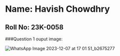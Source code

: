 # Name: Havish Chowdhry 
## Roll No: 23K-0058

###Question 1 ouput image: 

![WhatsApp Image 2023-12-07 at 17 01 51_b2675277](https://github.com/Havish-Chowdhry/PfFall23/assets/142867564/91e9eebe-311b-4b3d-a3a7-dd4dd90b00e4)
